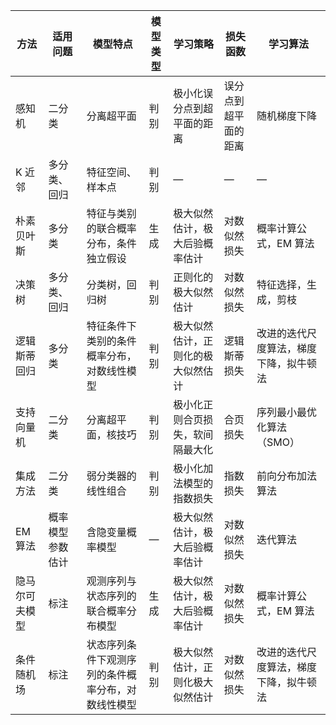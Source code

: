 | 方法           | 适用问题         | 模型特点                                           | 模型类型 | 学习策略                           | 损失函数             | 学习算法                               |
| -------------- | ---------------- | -------------------------------------------------- | -------- | ---------------------------------- | -------------------- | -------------------------------------- |
| 感知机         | 二分类           | 分离超平面                                         | 判别     | 极小化误分点到超平面的距离         | 误分点到超平面的距离 | 随机梯度下降                           |
| K 近邻         | 多分类、回归     | 特征空间、样本点                                   | 判别     | —                                  | —                    | —                                      |
| 朴素贝叶斯     | 多分类           | 特征与类别的联合概率分布，条件独立假设             | 生成     | 极大似然估计，极大后验概率估计     | 对数似然损失         | 概率计算公式，EM 算法                  |
| 决策树         | 多分类、回归     | 分类树，回归树                                     | 判别     | 正则化的极大似然估计               | 对数似然损失         | 特征选择，生成，剪枝                   |
| 逻辑斯蒂回归   | 多分类           | 特征条件下类别的条件概率分布，对数线性模型         | 判别     | 极大似然估计，正则化的极大似然估计 | 逻辑斯蒂损失         | 改进的迭代尺度算法，梯度下降，拟牛顿法 |
| 支持向量机     | 二分类           | 分离超平面，核技巧                                 | 判别     | 极小化正则合页损失，软间隔最大化   | 合页损失             | 序列最小最优化算法（SMO）              |
| 集成方法       | 二分类           | 弱分类器的线性组合                                 | 判别     | 极小化加法模型的指数损失           | 指数损失             | 前向分布加法算法                       |
| EM 算法        | 概率模型参数估计 | 含隐变量概率模型                                   | —        | 极大似然估计，极大后验概率估计     | 对数似然损失         | 迭代算法                               |
| 隐马尔可夫模型 | 标注             | 观测序列与状态序列的联合概率分布模型               | 生成     | 极大似然估计，极大后验概率估计     | 对数似然损失         | 概率计算公式，EM 算法                  |
| 条件随机场     | 标注             | 状态序列条件下观测序列的条件概率分布，对数线性模型 | 判别     | 极大似然估计，正则化极大似然估计   | 对数似然损失         | 改进的迭代尺度算法，梯度下降，拟牛顿法 |

